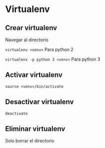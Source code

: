 # Virtualenv

## Crear virtualenv

Navegar al directorio

`virtualenv <venv>` Para python 2

`virtualenv -p python 3 <venv>` Para python 3

## Activar virtualenv
`source <venv>/bin/activate`

## Desactivar virtualenv
`deactivate`

## Eliminar virtualenv

Solo borrar el directorio
